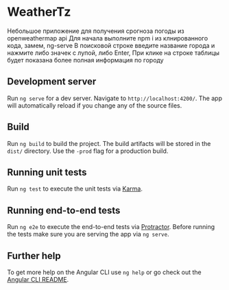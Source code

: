 # WeatherTz

Небольшое приложение для получения срогноза погоды из openweathermap api 
Для начала выполните npm i из клнированного кода, замем, ng-serve
В поисковой строке введите название города и нажмите либо значек с лупой, либо Enter,
При клике на строке таблицы будет показана более полная информация по городу

## Development server

Run `ng serve` for a dev server. Navigate to `http://localhost:4200/`. The app will automatically reload if you change any of the source files.


## Build

Run `ng build` to build the project. The build artifacts will be stored in the `dist/` directory. Use the `-prod` flag for a production build.

## Running unit tests

Run `ng test` to execute the unit tests via [Karma](https://karma-runner.github.io).

## Running end-to-end tests

Run `ng e2e` to execute the end-to-end tests via [Protractor](http://www.protractortest.org/).
Before running the tests make sure you are serving the app via `ng serve`.

## Further help

To get more help on the Angular CLI use `ng help` or go check out the [Angular CLI README](https://github.com/angular/angular-cli/blob/master/README.md).
